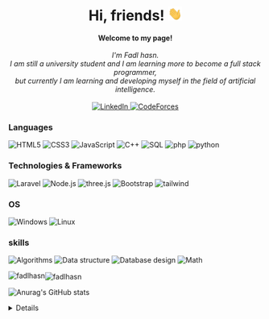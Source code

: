<h1 align="center">Hi, friends! <img src="./238178097-766d336d-b87d-44ba-807c-c51de2bc6b4d.gif" width="28px" alt="👋"></h1>

<p align="center">
    <b>Welcome to my page!</b><br><br>
    <i>
        I'm Fadl hasn.<br>
        I am still a university student and I am learning more to become a full stack programmer,<br>
        but currently I am learning and developing myself in the field of artificial intelligence.<br>
    </i><br>
    <a href="https://www.linkedin.com/in/fadl-hasn/">
        <img src="https://img.shields.io/badge/LinkedIn-blue?style=flat-square&logo=linkedin" alt="LinkedIn">
    </a>
    <a href="https://codeforces.com/profile/fadel_hasan">
        <img src="https://img.shields.io/badge/codeforces-white?style=flat-square&logo=codeforces" alt="CodeForces">
    </a>
</p>

### Languages
![HTML5](https://img.shields.io/badge/html5-gray?style=for-the-badge&logo=html5)
![CSS3](https://img.shields.io/badge/css3-gray?style=for-the-badge&logo=css3)
![JavaScript](https://img.shields.io/badge/javascript-gray?style=for-the-badge&logo=javascript)
![C++](https://img.shields.io/badge/c++-gray?style=for-the-badge&logo=cplusplus)
![SQL](https://img.shields.io/badge/sql-gray?style=for-the-badge&logo=mysql)
![php](https://img.shields.io/badge/php-gray?style=for-the-badge&logo=php)
![python](https://img.shields.io/badge/python-gray?style=for-the-badge&logo=python)


### Technologies & Frameworks
![Laravel](https://img.shields.io/badge/Laravel-black?style=for-the-badge&logo=laravel)
![Node.js](https://img.shields.io/badge/Node.js-green?style=for-the-badge&logo=node.js)
![three.js](https://img.shields.io/badge/three.js-purple?style=for-the-badge&logo=three.js)
![Bootstrap](https://img.shields.io/badge/bootstrap-gray?style=for-the-badge&logo=bootstrap)
![tailwind](https://img.shields.io/badge/tailwind-gray?style=for-the-badge&logo=tailwindcss)

### OS
![Windows](https://img.shields.io/badge/Windows-blue?style=for-the-badge&logo=Windows)
![Linux](https://img.shields.io/badge/Linux-black?style=for-the-badge&logo=Linux)


### skills
![Algorithms](https://img.shields.io/badge/algorithms-gray?style=for-the-badge)
![Data structure](https://img.shields.io/badge/data%20structure-gray?style=for-the-badge)
![Database design](https://img.shields.io/badge/database%20design-gray?style=for-the-badge)
![Math](https://img.shields.io/badge/math-gray?style=for-the-badge)

<p><img align="left" src="https://github-readme-stats.vercel.app/api/top-langs?username=fadel-hasan&show_icons=true&locale=en&layout=compact" alt="fadlhasn" /></p>


<p><img align="center" src="https://github-readme-streak-stats.herokuapp.com/?user=fadel-hasan&" alt="fadlhasn" /></p>

![Anurag's GitHub stats](https://github-readme-stats.vercel.app/api?username=fadel-hasan&show_icons=true&theme=radical)

<details>
<p align="center">
  <a href="https://github.com/fadel-hasan">
    <img src="http://github-profile-summary-cards.vercel.app/api/cards/profile-details?username=fadel-hasan&theme=transparent" />
  </a>
  <a href="https://github.com/fadel-hasan">
    <img src="https://github-readme-streak-stats.herokuapp.com/?user=fadel-hasan&hide_border=true&card_width=338&theme=transparent" />
  </a>
  <a href="https://github.com/fadel-hasan">
    <img src="http://github-profile-summary-cards.vercel.app/api/cards/stats?username=fadel-hasan&theme=transparent" />
  </a>
</p>
</details>

